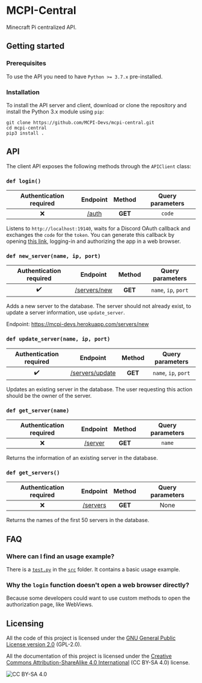 # MCPI-Central
Minecraft Pi centralized API.

## Getting started
### Prerequisites
To use the API you need to have `Python >= 3.7.x` pre-installed.

### Installation
To install the API server and client, download or clone the repository and install the Python 3.x module using `pip`:
```shell
git clone https://github.com/MCPI-Devs/mcpi-central.git
cd mcpi-central
pip3 install .
```

## API
The client API exposes the following methods through the `APIClient` class:

### `def login()`
| Authentication required |                      Endpoint                  | Method  | Query parameters |
| :---------------------: | :--------------------------------------------: | :-----: | :--------------: |
|           :x:           | [/auth](https://mcpi-devs.herokuapp.com/auth)  | **GET** |      `code`      |

Listens to `http://localhost:19140`, waits for a Discord OAuth callback and exchanges the `code` for the `token`. You can generate this callback by opening [this link](https://discord.com/oauth2/authorize?client_id=744320103566540912&redirect_uri=http%3A%2F%2Flocalhost%3A19140%2Fauth&response_type=code&scope=identify%20email), logging-in and authorizing the app in a web browser.


### `def new_server(name, ip, port)`
| Authentication required |                             Endpoint                         | Method  |   Query parameters   |
| :---------------------: | :----------------------------------------------------------: | :-----: | :------------------: |
|   :heavy_check_mark:    | [/servers/new](https://mcpi-devs.herokuapp.com/servers/new)  | **GET** | `name`, `ip`, `port` |

Adds a new server to the database. The server should not already exist, to update a server information, use `update_server`.

Endpoint: https://mcpi-devs.herokuapp.com/servers/new

### `def update_server(name, ip, port)`
| Authentication required |                                Endpoint                            | Method  |   Query parameters   |
| :---------------------: | :----------------------------------------------------------------: | :-----: | :------------------: |
|   :heavy_check_mark:    | [/servers/update](https://mcpi-devs.herokuapp.com/servers/update)  | **GET** | `name`, `ip`, `port` |

Updates an existing server in the database. The user requesting this action should be the owner of the server.

### `def get_server(name)`
| Authentication required |                        Endpoint                    | Method  | Query parameters |
| :---------------------: | :------------------------------------------------: | :-----: | :--------------: |
|           :x:           | [/server](https://mcpi-devs.herokuapp.com/server)  | **GET** |      `name`      |

Returns the information of an existing server in the database.

### `def get_servers()`
| Authentication required |                         Endpoint                     | Method  | Query parameters |
| :---------------------: | :--------------------------------------------------: | :-----: | :--------------: |
|           :x:           | [/servers](https://mcpi-devs.herokuapp.com/servers)  | **GET** |       None       |

Returns the names of the first 50 servers in the database.

## FAQ
### Where can I find an usage example?
There is a [`test.py`](https://github.com/MCPI-Devs/mcpi-central/blob/master/src/test.py) in the [`src`](https://github.com/MCPI-Devs/mcpi-central/tree/master/src) folder. It contains a basic usage example.

### Why the `login` function doesn't open a web browser directly?
Because some developers could want to use custom methods to open the authorization page, like WebViews.

## Licensing
All the code of this project is licensed under the [GNU General Public License version 2.0](https://github.com/MCPI-Devs/proxy/blob/master/LICENSE) (GPL-2.0).

All the documentation of this project is licensed under the [Creative Commons Attribution-ShareAlike 4.0 International](https://creativecommons.org/licenses/by-sa/4.0/) (CC BY-SA 4.0) license.

![CC BY-SA 4.0](https://i.creativecommons.org/l/by-sa/4.0/88x31.png)
